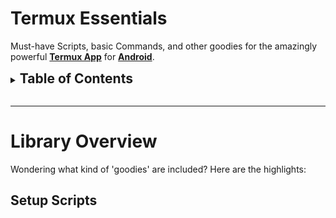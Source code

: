 # Termux Essentials

Must-have Scripts, basic Commands, and other goodies for the amazingly powerful __[Termux App](https://github.com/termux/termux-app)__ for __[Android](https://android.com)__.


<details>
<summary>
	<h2 style="display:inline;" id="toc">Table of Contents</h2>
</summary>

### Section
- Item

</details>




<br >

---

# Library Overview

Wondering what kind of 'goodies' are included? Here are the highlights:




## Setup Scripts

